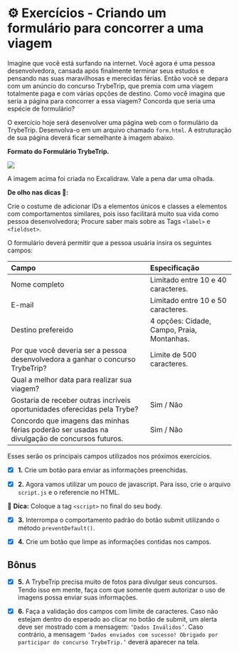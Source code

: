 # :gear: Exercícios - Criando um formulário para concorrer a uma viagem

Imagine que você está surfando na internet. Você agora é uma pessoa desenvolvedora, cansada após finalmente terminar seus estudos e pensando nas suas maravilhosas e merecidas férias. Então você se depara com um anúncio do concurso TrybeTrip, que premia com uma viagem totalmente paga e com várias opções de destino. Como você imagina que seria a página para concorrer a essa viagem? Concorda que seria uma espécie de formulário?

O exercício hoje será desenvolver uma página web com o formulário da TrybeTrip. Desenvolva-o em um arquivo chamado `form.html`. A estruturação de sua página deverá ficar semelhante à imagem abaixo.


**Formato do Formulário TrybeTrip.**

![](./assets/Formato%20do%20Formul%C3%A1rio%20TrybeTrip.png)

A imagem acima foi criada no Excalidraw. Vale a pena dar uma olhada.

**De olho nas dicas 👀:**

Crie o costume de adicionar IDs a elementos únicos e classes a elementos com comportamentos similares, pois isso facilitará muito sua vida como pessoa desenvolvedora; Procure saber mais sobre as Tags `<label>` e `<fieldset>`.

O formulário deverá permitir que a pessoa usuária insira os seguintes campos:

Campo | Especificação |
:--- | :--- |
Nome completo | Limitado entre 10 e 40 caracteres. |
E-mail | Limitado entre 10 e 50 caracteres. |
Destino prefereido | 4 opções: Cidade, Campo, Praia, Montanhas. |
Por que você deveria ser a pessoa desenvolvedora a ganhar o concurso TrybeTrip? | Limite de 500 caracteres. |
 Qual a melhor data para realizar sua viagem? | |
Gostaria de receber outras incríveis oportunidades oferecidas pela Trybe? | Sim / Não |
Concordo que imagens das minhas férias poderão ser usadas na divulgação de concursos futuros. | Sim / Não |

    

Esses serão os principais campos utilizados nos próximos exercícios.

- [x] **1.** Crie um botão para enviar as informações preenchidas.

- [x] **2.** Agora vamos utilizar um pouco de javascript. Para isso, crie o arquivo `script.js` e o referencie no HTML.

:dart: **Dica:** Coloque a tag `<script>` no final do seu body.

- [x] **3.** Interrompa o comportamento padrão do botão submit utilizando o método `preventDefault()`.

- [x] **4.** Crie um botão que limpe as informações contidas nos campos.

## Bônus

- [x] **5.** A TrybeTrip precisa muito de fotos para divulgar seus concursos. Tendo isso em mente, faça com que somente quem autorizar o uso de imagens possa enviar suas informações.

- [x] **6.** Faça a validação dos campos com limite de caracteres. Caso não estejam dentro do esperado ao clicar no botão de submit, um alerta deve ser mostrado com a mensagem: `‘Dados Inválidos’`. Caso contrário, a mensagem `‘Dados enviados com sucesso! Obrigado por participar do concurso TrybeTrip.’` deverá aparecer na tela.
